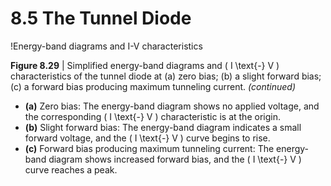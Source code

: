 # 8.5 The Tunnel Diode

!Energy-band diagrams and I-V characteristics

**Figure 8.29** | Simplified energy-band diagrams and \( I \text{-} V \) characteristics of the tunnel diode at (a) zero bias; (b) a slight forward bias; (c) a forward bias producing maximum tunneling current. *(continued)*

- **(a)** Zero bias: The energy-band diagram shows no applied voltage, and the corresponding \( I \text{-} V \) characteristic is at the origin.
- **(b)** Slight forward bias: The energy-band diagram indicates a small forward voltage, and the \( I \text{-} V \) curve begins to rise.
- **(c)** Forward bias producing maximum tunneling current: The energy-band diagram shows increased forward bias, and the \( I \text{-} V \) curve reaches a peak.